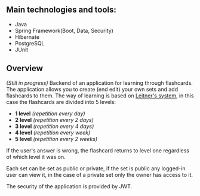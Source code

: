 ## Main technologies and tools:
- Java
- Spring Framework(Boot, Data, Security)
- Hibernate
- PostgreSQL
- JUnit

## Overview
*(Still in progress)* Backend of an application for learning through flashcards. The application allows you to create (end edit) your own sets and add flashcards to them. The way of learning is based on [Leitner's system](https://en.wikipedia.org/wiki/Leitner_system), in this case the flashcards are divided into 5 levels:
- **1 level** *(repetition every day)*
- **2 level** *(repetition every 2 days)*
- **3 level** *(repetition every 4 days)*
- **4 level** *(repetition every week)*
- **5 level** *(repetition every 2 weeks)*

If the user's answer is wrong, the flashcard returns to level one regardless of which level it was on. 

Each set can be set as public or private, if the set is public any logged-in user can view it, in the case of a private set only the owner has access to it.

The security of the application is provided by JWT.
